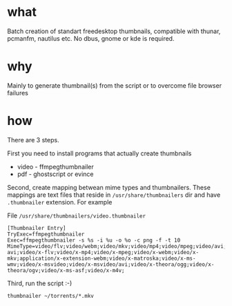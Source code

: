 # what
Batch creation of standart freedesktop thumbnails, compatible with thunar, pcmanfm, nautilus etc.
No dbus, gnome or kde is required.

# why
Mainly to generate thumbnail(s) from the script or to overcome file browser failures

# how
There are 3 steps. 

First you need to install programs that actually create thumbnails

 * video - ffmpegthumbnailer
 * pdf - ghostscript or evince
 
Second, create mapping betwean mime types and thumbnailers. These mappings are text files that reside in
`/usr/share/thumbnailers` dir and have `.thumbnailer` extension. For example

File `/usr/share/thumbnailers/video.thumbnailer`
```
[Thumbnailer Entry]
TryExec=ffmpegthumbnailer
Exec=ffmpegthumbnailer -s %s -i %u -o %o -c png -f -t 10
MimeType=video/flv;video/webm;video/mkv;video/mp4;video/mpeg;video/avi;video/ogg;video/quicktime;video/x-avi;video/x-flv;video/x-mp4;video/x-mpeg;video/x-webm;video/x-mkv;application/x-extension-webm;video/x-matroska;video/x-ms-wmv;video/x-msvideo;video/x-msvideo/avi;video/x-theora/ogg;video/x-theora/ogv;video/x-ms-asf;video/x-m4v;
```

Third, run the script :-)
```
thumbnailer ~/torrents/*.mkv
```

